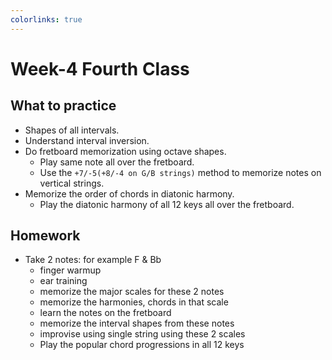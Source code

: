 ```yaml
---
colorlinks: true
---
```


# Week-4 Fourth Class

## What to practice

- Shapes of all intervals.
- Understand interval inversion.
- Do fretboard memorization using octave shapes.
	- Play same note all over the fretboard.
	- Use the `+7/-5(+8/-4 on G/B strings)` method to memorize notes on vertical strings. 
- Memorize the order of chords in diatonic harmony.
	- Play the diatonic harmony of all 12 keys all over the fretboard.

## Homework

- Take 2 notes: for example F & Bb
	- finger warmup
	- ear training
	- memorize the major scales for these 2 notes
	- memorize the harmonies, chords in that scale
	- learn the notes on the fretboard
	- memorize the interval shapes from these notes
	- improvise using single string using these 2 scales
	- Play the popular chord progressions in all 12 keys
